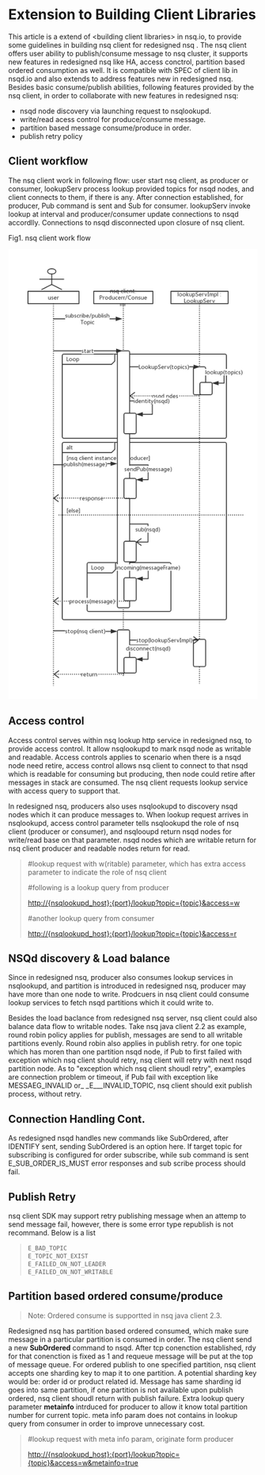 # Extension to Building Client Libraries

This article is a extend of &lt;building client libraries&gt; in nsq.io, to provide some guidelines in building nsq client for redesigned nsq . The nsq client offers user ability to publish/consume message to nsq cluster,  it supports new features in redesigned nsq like HA, access conctrol, partition based ordered consumption as well. It is compatible with SPEC of client lib in nsqd.io and also extends to address features new in redesigned nsq.  Besides basic consume/publish abilities, following features provided by the nsq client, in order to collaborate with new features in redesigned nsq:

* nsqd node discovery via launching request to nsqlookupd. 
* write/read acess control for produce/consume message. 
* partition based message consume/produce in order.
* publish retry policy

## Client workflow

The nsq client work in following flow: user start nsq client, as producer or consumer, lookupServ process lookup provided topics for nsqd nodes, and client connects to them, if there is any. After connection established, for producer, Pub command is sent and  Sub for consumer. lookupServ invoke lookup at interval and producer/consumer update connections to nsqd accordlly. Connections to nsqd disconnected upon closure of nsq client.

Fig1. nsq client work flow

![nsq-client-workflow](resources/nsq-client-overview/nsq-client-wf.png)

## Access control

Access control serves within nsq lookup http service in redesigned nsq, to provide access control. It allow nsqlookupd to mark nsqd node as writable and readable.  Access controls applies to scenario when there is a nsqd node need retire, access control allows nsq client to connect to that nsqd which is readable for consuming but producing, then node could retire after messages in stack are consumed. The nsq client requests lookup service with access query to support that.

In redesigned nsq, producers also uses nsqlookupd to discovery nsqd nodes which it can produce messages to. When lookup request arrives in nsqlookupd, access control parameter tells nsqlookupd the role of nsq client \(producer or consumer\), and nsqlooupd return nsqd nodes for write/read base on that parameter. nsqd nodes which are writable return for nsq client producer and readable nodes return for read.

> \#lookup request with w\(ritable\) parameter, which has extra access parameter to indicate the role of nsq client
>
> \#following is a lookup query from producer
>
> [http://{nsqlookupd\_host}:{port}/lookup?topic={topic}&access=w](http://{nsqlookupd_host}:{port}/lookup?topic={topic}&access=w)
>
> \#another lookup query from consumer
>
> [http://{nsqlookupd\_host}:{port}/lookup?topic={topic}&access=r](http://{nsqlookupd_host}:{port}/lookup?topic={topic}&access=r)

## NSQd discovery & Load balance

Since in redesigned nsq, producer also consumes lookup services in nsqlookupd, and partition is introduced in redesigned nsq, producer may have more than one node to write. Prodcuers in nsq client could consume lookup services to fetch nsqd partitions which it could write to.

Besides the load baclance from redesigned nsq server, nsq client could also balance data flow to writable nodes. Take nsq java client 2.2 as example, round robin  policy applies for publish, messages are send to all writable partitions evenly. Round robin also applies in publish retry. for one topic which has moren than one partition nsqd node, if Pub to first failed with exception which nsq client should retry, nsq client will retry with next nsqd partition node. As to "exception which nsq client shoudl retry",  examples are connection problem or timeout, if Pub fail with exception like MESSAEG\_INVALID or_ \_E_\_\_INVALID\_TOPIC, nsq client should exit publish process, without retry.

## Connection Handling Cont.

As redesigned nsqd handles new commands like SubOrdered, after IDENTIFY sent,  sending SubOrdered is an option here.  If target topic for subscribing is configured for order subscribe, while sub command is sent E\_SUB\_ORDER\_IS\_MUST error responses and sub scribe process should fail.

## Publish Retry

nsq client SDK may support retry publishing message when an attemp to send message fail, however, there is some error type republish is not recommand. Below is a list

> ```
> E_BAD_TOPIC
> E_TOPIC_NOT_EXIST
> E_FAILED_ON_NOT_LEADER
> E_FAILED_ON_NOT_WRITABLE
> ```

## Partition based ordered consume/produce

> Note: Ordered consume is supportted in nsq java client 2.3.

Redesigned nsq has partition based ordered consumed, which make sure message in a particular partition is consumed in order. The nsq client send a new **SubOrdered** command to nsqd. After tcp conenction established, rdy for that conenction is fixed as 1 and requeue message will be put at the top of message queue. For ordered publish to one specified partition, nsq client accepts one sharding key to map it to one partition. A potential sharding key would be: order id or product related id. Message has same sharding id goes into same partition, if one partition is not available upon publish ordered, nsq client shoudl return with publish failure. Extra lookup query parameter **metainfo** intrduced for producer to allow it know total partition number for current topic. meta info param does not contains in lookup query from consumer in order to improve unnecessary cost.

> \#lookup request with meta info param, originate form producer
>
> [http://{nsqlookupd\_host}:{port}/lookup?topic={topic}&access=w&metainfo=true](http://{nsqlookupd_host}:{port}/lookup?topic={topic}&access=w&metainfo=true)

